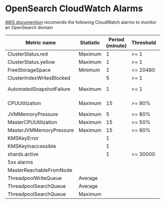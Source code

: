 # OpenSearch CloudWatch Alarms
[AWS documention](https://docs.aws.amazon.com/opensearch-service/latest/developerguide/cloudwatch-alarms.html) recomends the following CloudWatch alarms to monitor an OpenSearch domain

| Metric name                | Statistic | Period (minute) | Threshold | Datapoints to alarm |
|----------------------------|-----------|-----------------| ----------| --------------------|
| ClusterStatus.red          | Maximum   | 1               | >= 1      | 1 out of 1          | 
| ClusterStatus.yellow       | Maximum   | 1               | >= 1      | 1 out of 1          |
| FreeStorageSpace           | Minimum   | 1               | <= 20480  | 1 out of 1          |
| ClusterIndexWritesBlocked  |           | 5               | >= 1      | 1 out of 1          |
| AutomatedSnapshotFailure   | Maximum   | 1               | >= 1      | 15 out of 15        |
| CPUUtilization             | Maximum   | 15              | >= 80%    | 15 out of 15        |
| JVMMemoryPressure          | Maximum   | 5               | >= 80%    | 3 out of 3          |
| MasterCPUUtilization       | Maximum   | 15              | >= 50%    | 3 out of 3          |
| MasterJVMMemoryPressure    | Maximum   | 15              | >= 80%    | 1 out of 1          |
| KMSKeyError                |           | 1               |           | 1 out of 1          |
| KMSKeyInaccessible         |           | 1               |           | 1 out of 1          |
| shards.active              |           | 1               | >= 30000  | 1 out of 1          | 
| 5xx alarms                 |           | 
| MasterReachableFromNode    |           | 
| ThreadpoolWriteQueue       | Average   | 
| ThreadpoolSearchQueue      | Average   | 
| ThreadpoolSearchQueue      | Maximum   | 
